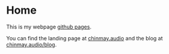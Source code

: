 Home
====

This is my webpage [github pages](https://pages.github.com/).

You can find the landing page at [chinmay.audio](http://chinmay.audio) and the blog at [chinmay.audio/blog](http://chinmay.audio/blog).
